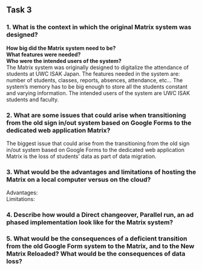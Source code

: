## Task 3
### 1. What is the context in which the original Matrix system was designed?
**How big did the Matrix system need to be?** <br>
**What features were needed?** <br>
**Who were the intended users of the system?** <br>
The Matrix system was originally designed to digitalize the attendance of students at UWC ISAK Japan. The features needed in the system are: number of students, classes, reports, absences, attendance, etc… The system’s memory has to be big enough to store all the students constant and varying information. The intended users of the system are UWC ISAK students and faculty.
### 2. What are some issues that could arise when transitioning from the old sign in/out system based on Google Forms to the dedicated web application Matrix? 
The biggest issue that could arise from the transitioning from the old sign in/out system based on Google Forms to the dedicated web application Matrix is the loss of students’ data as part of data migration.
### 3. What would be the advantages and limitations of hosting the Matrix on a local computer versus on the cloud?
Advantages: <br>
Limitations: <br>
### 4. Describe how would a Direct changeover, Parallel run, an ad phased implementation look like for the Matrix system? 
### 5. What would be the consequences of a deficient transition from the old Google Form system to the Matrix, and to the New Matrix Reloaded? What would be the consequences of data loss?   

